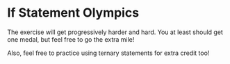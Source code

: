 # If Statement Olympics

The exercise will get progressively harder and hard. You at least should get one medal, but feel free to go the extra mile!

Also, feel free to practice using ternary statements for extra credit too!
